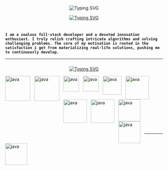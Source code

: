 ###
<p align="center">
<img src="https://readme-typing-svg.demolab.com?font=Fira+Code&weight=500&size=30&pause=5000000&random=false&width=435&lines=Mohammad+Yassine+Alami&center=true&vCenter=true" alt="Typing SVG" /></a>
</p>

<p align="center"> <a href="https://github.com/DenverCoder1">
	<img src="https://readme-typing-svg.demolab.com?font=Fira+Code&weight=500&size=30&pause=400&random=false&width=435&lines=Code+Composer..+%E2%99%AA+%E2%8C%98;Cyber+Craftsman..+%F0%9F%9B%A0&font=Fira%20Code&center=true&width=440&height=45&vCenter=true&pause=1000&size=22" alt="Typing SVG" /></a>
</p>

#
###



**`I am a zealous full-stack developer and a devoted innovation enthusiast. I truly relish crafting intricate algorithms and solving challenging problems. The core of my motivation is rooted in the satisfaction i get from materializing real-life solutions, pushing me to continuously develop.`**


<hr>

###

<p align="center">
<a href="https://git.io/typing-svg"><img src="https://readme-typing-svg.demolab.com?font=Fira+Code&weight=300&pause=77777&width=435&lines=Languages+and+Tools&center=true&vCenter=true" alt="Typing SVG" /></a>
</p>


<p><img align="left" alt="java" width="80px" style="padding-right:10px;" src="https://github.com/YassineAlami/YassineAlami/assets/40896739/122c2a40-d80f-4b79-8bb3-bd98d90cccf0" alt="pngegg"></p>
<p><img align="left" alt="java" width="80px" style="padding-right:10px;" src="https://github.com/YassineAlami/YassineAlami/assets/40896739/c786c8fe-c9ba-485b-af0c-0739c83d2807" alt="pngegg(1)"></p>
<p><img align="left" alt="java" width="50px" style="padding-right:10px;" src="https://github.com/YassineAlami/YassineAlami/assets/40896739/c330b159-1969-4342-bef5-0e6bcbc63c48" alt="pngegg(11)"></p>

<p><img align="left" alt="java" width="50px" style="padding-right:10px;" src="https://github.com/YassineAlami/YassineAlami/assets/40896739/8aa11d0b-3338-4724-9cca-39f6b7541967" alt="pngegg(13)"></p>


<p><img align="left" alt="java" width="60px" style="padding-right:10px;"  src="https://github.com/YassineAlami/YassineAlami/assets/40896739/9ed78db3-60ba-402e-9732-6b2c24924fb0" alt="pngegg(4)"></p>
<p><img align="left" alt="java" width="75px" style="padding-right:10px;"  src="https://github.com/YassineAlami/YassineAlami/assets/40896739/4d4bc38c-038d-4c81-a8fc-75d72f138334" alt="pngegg(5)"></p>
<p><img align="left" alt="java" width="75px" style="padding-right:10px;"  src="https://github.com/YassineAlami/YassineAlami/assets/40896739/ec3ff803-f025-4db6-8dd9-c256c74af337" alt="pngegg(7)"></p>
<p><img align="left" alt="java" width="75px" style="padding-right:10px;"  src="https://github.com/YassineAlami/YassineAlami/assets/40896739/0ede2ec4-dc01-4fda-8c34-81b77bf86efb" alt="pngegg(6)"></p>
<p><img align="left" alt="java" width="70px" style="padding-right:10px;"  src="https://github.com/YassineAlami/YassineAlami/assets/40896739/15ff62aa-93e2-419b-b83b-a10b315e58cc" alt="pngegg(8)"></p>
<p><img align="left" alt="java" width="70px" style="padding-right:10px;"  src="https://github.com/YassineAlami/YassineAlami/assets/40896739/2274c038-0a0c-4ea0-8725-c565f480c352" alt="pngegg(9)"></p>
<p><img align="left" alt="java" width="70px" style="padding-right:10px;"  src="https://github.com/YassineAlami/YassineAlami/assets/40896739/fa9468d5-4417-47a4-a253-f7900a372c8c" alt="pngegg(10)"></p>
<br/><br/><br/><br/><br/><br/><br/><br/><br/><br/>

<hr>


#

<!--Code Composer and  Cyber Craftsman.. Code Connoisseur..Cybernetic Craftsman.. Cyber Sculptor ......Full-stack weaver,-->

<!--**`curious individual`**-->







<!--
**YassineAlami/YassineAlami** is a ✨ _special_ ✨ repository because its `README.md` (this file) appears on your GitHub profile.
-->
